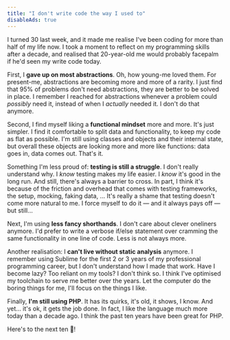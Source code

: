 ```yaml
---
title: "I don't write code the way I used to"
disableAds: true
---
```


I turned 30 last week, and it made me realise I've been coding for more than half of my life now. I took a moment to reflect on my programming skills after a decade, and realised that 20-year-old me would probably facepalm if he'd seen my write code today.

First, I **gave up on most abstractions**. Oh, how young-me loved them. For present-me, abstractions are becoming more and more of a rarity. I just find that 95% of problems don't need abstractions, they are better to be solved in place. I remember I reached for abstractions whenever a problem could _possibly_ need it, instead of when I _actually_ needed it. I don't do that anymore.

Second, I find myself liking a **functional mindset** more and more. It's just simpler. I find it comfortable to split data and functionality, to keep my code as flat as possible. I'm still using classes and objects and their internal state, but overall these objects are looking more and more like functions: data goes in, data comes out. That's it.

Something I'm less proud of: **testing is still a struggle**. I don't really understand why. I _know_ testing makes my life easier. I _know_ it's good in the long run. And still, there's always a barrier to cross. In part, I think it's because of the friction and overhead that comes with testing frameworks, the setup, mocking, faking data, … It's really a shame that testing doesn't come more natural to me. I force myself to do it — and it always pays off — but still…

Next, I'm using **less fancy shorthands**. I don't care about clever oneliners anymore. I'd prefer to write a verbose if/else statement over cramming the same functionality in one line of code. Less is not always more.

Another realisation: I **can't live without static analysis** anymore. I remember using Sublime for the first 2 or 3 years of my professional programming career, but I don't understand how I made that work. Have I become lazy? Too reliant on my tools? I don't think so. I think I've optimised my toolchain to serve me better over the years. Let the computer do the boring things for me, I'll focus on the things I like.

Finally, **I'm still using PHP**. It has its quirks, it's old, it shows, I know. And yet… it's ok, it gets the job done. In fact, I like the language much more today than a decade ago. I think the past ten years have been great for PHP. 

Here's to the next ten 🍻!